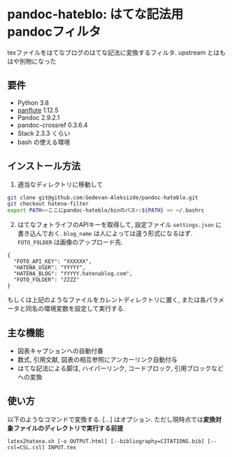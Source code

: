 # pandoc-hateblo: はてな記法用pandocフィルタ

texファイルをはてなブログのはてな記法に変換するフィルタ. upstream とはもはや別物になった

## 要件

- Python 3.8
- [panflute](http://scorreia.com/software/panflute/) 1.12.5
- Pandoc 2.9.2.1
- pandoc-crossref 0.3.6.4
- Stack 2.3.3 くらい
- bash の使える環境

## インストール方法

1. 適当なディレクトリに移動して

```sh
git clone git@github.com:Gedevan-Aleksizde/pandoc-hateblo.git
git checkout hatena-filter
export PATH=<ここにpandoc-hateblo/binのパス>:${PATH} >> ~/.bashrc
```

2. はてなフォトライフのAPIキーを取得して, 設定ファイル `settings.json` に書き込んでおく. `blog_name` は人によっては違う形式になるはず. `FOTO_FOLDER` は画像のアップロード先.

```
{
  "FOTO_API_KEY": "XXXXXX",
  "HATENA_USER": "YYYYY",
  "HATENA_BLOG": "YYYYY.hatenablog.com",
  "FOTO_FOLDER": "ZZZZ"
}
```

もしくは上記のようなファイルをカレントディレクトリに置く, または各パラメータと同名の環境変数を設定して実行する.


## 主な機能

* 図表キャプションへの自動付番
* 数式, 引用文献, 図表の相互参照にアンカーリンク自動付与
* はてな記法による脚注, ハイパーリンク, コードブロック, 引用ブロックなどへの変換

## 使い方

以下のようなコマンドで変換する. [...] はオプション. ただし現時点では**変換対象ファイルのディレクトリで実行する前提**

```
latex2hatena.sh [-o OUTPUT.html] [--bibliography=CITATIONS.bib] [--csl=CSL.csl] INPUT.tex
```
